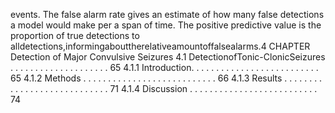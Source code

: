events. The false alarm rate gives an estimate of how many false detections a model would
make per a span of time. The positive predictive value is the proportion of true detections to
alldetections,informingabouttherelativeamountoffalsealarms.4
CHAPTER
Detection of Major Convulsive Seizures
4.1 DetectionofTonic-ClonicSeizures . . . . . . . . . . . . . . . . . . . . 65
4.1.1 Introduction. . . . . . . . . . . . . . . . . . . . . . . . . . 65
4.1.2 Methods . . . . . . . . . . . . . . . . . . . . . . . . . . . 66
4.1.3 Results . . . . . . . . . . . . . . . . . . . . . . . . . . . . 71
4.1.4 Discussion . . . . . . . . . . . . . . . . . . . . . . . . . . 74